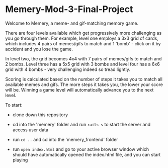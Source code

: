 # Memery-Mod-3-Final-Project

Welcome to Memery, a meme- and gif-matching memory game.

There are four levels available which get progressively more challenging as you go through them. For example, level one employs a 3x3 grid of cards, which includes 4 pairs of memes/gifs to match and 1 'bomb' - click on it by accident and you lose the game. 

In level two, the grid becomes 4x4 with 7 pairs of memes/gifs to match and 2 bombs. Level three has a 5x5 grid with 3 bombs and level four has a 6x6 grid with 4 bombs - very challenging indeed so tread lightly.

Scoring is calculated based on the number of steps it takes you to match all available memes and gifs. The more steps it takes you, the lower your score will be. Winning a game level will automatically advance you to the next level.

To start: 

* clone down this repository

* cd into the 'memery' folder and run ```rails s``` to start the server and access user data

* run ```cd ..``` and cd into the 'memery_frontend' folder

* run ```open index.html``` and go to your active browser window which should have automatically opened the index.html file, and you can start playing
